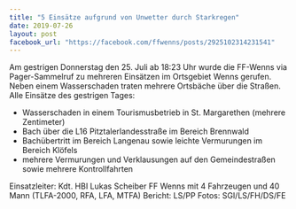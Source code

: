 ```yaml
---
title: "5 Einsätze aufgrund von Unwetter durch Starkregen"
date: 2019-07-26
layout: post
facebook_url: "https://facebook.com/ffwenns/posts/2925102314231541"
---
```


Am gestrigen Donnerstag den 25. Juli ab 18:23 Uhr wurde die FF-Wenns via Pager-Sammelruf zu mehreren Einsätzen im Ortsgebiet Wenns gerufen. Neben einem Wasserschaden traten mehrere Ortsbäche über die Straßen.
Alle Einsätze des gestrigen Tages:
- Wasserschaden in einem Tourismusbetrieb in St. Margarethen (mehrere Zentimeter)
- Bach über die L16 Pitztalerlandesstraße im Bereich Brennwald 
- Bachübertritt im Bereich Langenau sowie leichte Vermurungen im Bereich Klöfels
- mehrere Vermurungen und Verklausungen auf den Gemeindestraßen sowie mehrere Kontrollfahrten 

Einsatzleiter: Kdt. HBI Lukas Scheiber
FF Wenns mit 4 Fahrzeugen und 40 Mann
(TLFA-2000, RFA, LFA, MTFA)
Bericht: LS/PP
Fotos: SGI/LS/FH/DS/FE